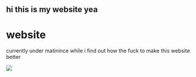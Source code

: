 <title> aesths website </title>

## hi this is my website yea
# website

currently under matinince while i find out how the fuck to make this website better

<img src="https://cdn.discordapp.com/attachments/715866467920510987/778629324156174366/image0.png" />
